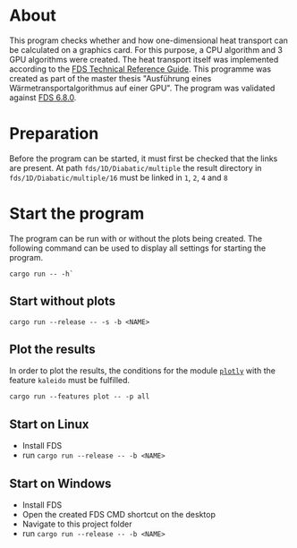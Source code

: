 # About
This program checks whether and how one-dimensional heat transport can be calculated on a graphics card. For this purpose, a CPU algorithm and 3 GPU algorithms were created. The heat transport itself was implemented according to the [FDS Technical Reference Guide](https://pages.nist.gov/fds-smv/downloads.html). This programme was created as part of the master thesis "Ausführung eines Wärmetransportalgorithmus auf einer GPU". The program was validated against [FDS 6.8.0](https://github.com/firemodels/fds).

# Preparation 
Before the program can be started, it must first be checked that the links are present.
At path `fds/1D/Diabatic/multiple` the result directory in `fds/1D/Diabatic/multiple/16` must be linked in `1`, `2`, `4` and `8`

# Start the program
The program can be run with or without the plots being created. The following command can be used to display all settings for starting the program.

```
cargo run -- -h` 
```

## Start without plots
```
cargo run --release -- -s -b <NAME>
```
## Plot the results
In order to plot the results, the conditions for the module [`plotly`](https://github.com/igiagkiozis/plotly) with the feature `kaleido` must be fulfilled.

```
cargo run --features plot -- -p all
```
## Start on Linux
- Install FDS
- run `cargo run --release -- -b <NAME>`

## Start on Windows
- Install FDS
- Open the created FDS CMD shortcut on the desktop
- Navigate to this project folder
- run `cargo run --release -- -b <NAME>`